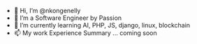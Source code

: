 - 👋 Hi, I’m @nkongenelly
- 👀 I’m a Software Engineer by Passion
- 🌱 I’m currently learning AI, PHP, JS, django, linux, blockchain
- 📫  My work Experience Summary ... coming soon

<table><tr></tr></table>
<!---
nkongenelly/nkongenelly is a ✨ special ✨ repository because its `README.md` (this file) appears on your GitHub profile.
You can click the Preview link to take a look at your changes.
--->

